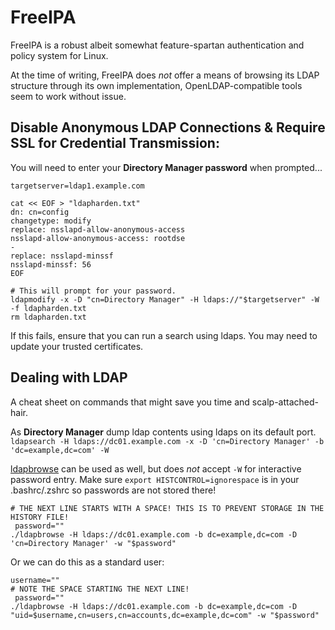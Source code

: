 # FreeIPA 

FreeIPA is a robust albeit somewhat feature-spartan authentication and policy system for Linux.  

At the time of writing, FreeIPA does _not_ offer a means of browsing its LDAP structure through its own implementation, OpenLDAP-compatible tools seem to work without issue. 

## Disable Anonymous LDAP Connections & Require SSL for Credential Transmission:  
You will need to enter your **Directory Manager password** when prompted...  
```
targetserver=ldap1.example.com

cat << EOF > "ldapharden.txt"
dn: cn=config
changetype: modify
replace: nsslapd-allow-anonymous-access
nsslapd-allow-anonymous-access: rootdse
-
replace: nsslapd-minssf
nsslapd-minssf: 56
EOF

# This will prompt for your password.
ldapmodify -x -D "cn=Directory Manager" -H ldaps://"$targetserver" -W -f ldapharden.txt
rm ldapharden.txt
```
If this fails, ensure that you can run a search using ldaps. You may need to update your trusted certificates.  


## Dealing with LDAP  

A cheat sheet on commands that might save you time and scalp-attached-hair.  


As **Directory Manager** dump ldap contents using ldaps on its default port.  
`ldapsearch -H ldaps://dc01.example.com -x -D 'cn=Directory Manager' -b 'dc=example,dc=com' -W`  

[ldapbrowse](https://github.com/david0/ldapbrowse) can be used as well, but does _not_ accept `-W` for interactive password entry. 
Make sure `export HISTCONTROL=ignorespace` is in your .bashrc/.zshrc so passwords are not stored there!  
```
# THE NEXT LINE STARTS WITH A SPACE! THIS IS TO PREVENT STORAGE IN THE HISTORY FILE!
 password=""
./ldapbrowse -H ldaps://dc01.example.com -b dc=example,dc=com -D 'cn=Directory Manager' -w "$password"
```

Or we can do this as a standard user:  
```
username=""
# NOTE THE SPACE STARTING THE NEXT LINE!
 password=""
./ldapbrowse -H ldaps://dc01.example.com -b dc=example,dc=com -D "uid=$username,cn=users,cn=accounts,dc=example,dc=com" -w "$password" 
```
